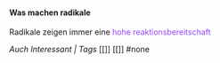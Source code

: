#### Was machen radikale
Radikale zeigen immer eine <span style="color:#9446f8">hohe reaktionsbereitschaft</span> 


*Auch Interessant | Tags*
[[]] [[]]
#none 